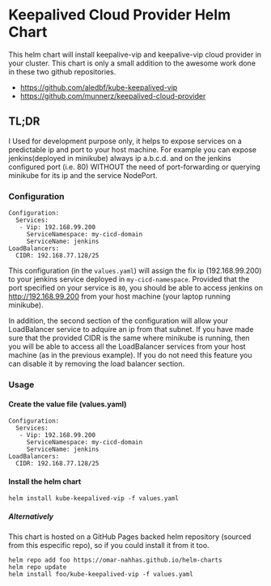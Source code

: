 # Keepalived Cloud Provider Helm Chart

This helm chart will install keepalive-vip and keepalive-vip cloud provider in your cluster. This chart is only a small addition to the awesome work done in these two github repositories.

- <https://github.com/aledbf/kube-keepalived-vip>
- <https://github.com/munnerz/keepalived-cloud-provider>

## TL;DR

I Used for development purpose only, it helps to expose services on a predictable ip and port to your host machine. For example you can expose jenkins(deployed in minikube) always ip a.b.c.d. and on the jenkins configured port (i.e. 80) WITHOUT the need of port-forwarding or querying minikube for its ip and the service NodePort.  


### Configuration

```
Configuration:
  Services:
   - Vip: 192.168.99.200
     ServiceNamespace: my-cicd-domain
     ServiceName: jenkins
LoadBalancers:
  CIDR: 192.168.77.128/25     
```

This configuration (in the `values.yaml`) will assign the fix ip (192.168.99.200) to your jenkins service deployed in `my-cicd-namespace`. Provided that the port specified on your service is `80`, you should be able to access jenkins on http://192.168.99.200 from your host machine (your laptop running minikube).

In addition, the second section of the configuration will allow your LoadBalancer service to adquire an ip from that subnet. If you have made sure that the provided CIDR is the same where minikube is running, then you will be able to access all the LoadBalancer services from your host machine (as in the previous example). If you do not need this feature you can disable it by removing the load balancer section.

### Usage

#### Create the value file (values.yaml)
```
Configuration:
  Services:
   - Vip: 192.168.99.200
     ServiceNamespace: my-cicd-domain
     ServiceName: jenkins
LoadBalancers:
  CIDR: 192.168.77.128/25     
```

#### Install the helm chart
```
helm install kube-keepalived-vip -f values.yaml
```

##### Alternatively
This chart is hosted on a GitHub Pages backed helm repository (sourced from this especific repo), so if you could install it from it too.
```
helm repo add foo https://omar-nahhas.github.io/helm-charts
helm repo update
helm install foo/kube-keepalived-vip -f values.yaml
```
